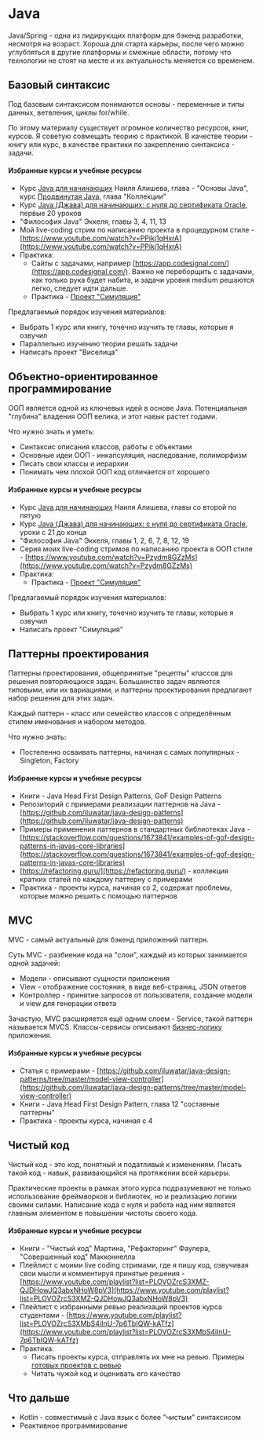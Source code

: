 # Java

Java/Spring - одна из лидирующих платформ для бэкенд разработки, несмотря на возраст. Хороша для старта карьеры, после чего можно углубляться в другие платформы и смежные области, потому что технологии не стоят на месте и их актуальность меняется со временем.

## Базовый синтаксис

Под базовым синтаксисом понимаются основы - переменные и типы данных, ветвления, циклы for/while.

По этому материалу существует огромное количество ресурсов, книг, курсов. Я советую совмещать теорию с практикой. В качестве теории - книгу или курс, в качестве практики по закреплению синтаксиса - задачи.

#### Избранные курсы и учебные ресурсы

- Курс [Java для начинающих](https://www.udemy.com/course/beginners-java/) Наиля Алишева, глава - "Основы Java", курс [Продвинутая Java](https://www.udemy.com/course/javarussia/), глава "Коллекции"
- Курс [Java (Джава) для начинающих: с нуля до сертификата Oracle](https://www.udemy.com/course/java-oca-oracle/), первые 20 уроков
- "Философия Java" Эккеля, главы 3, 4, 11, 13
- Мой live-coding стрим по написанию проекта в процедурном стиле - [https://www.youtube.com/watch?v=PPikj1qHxrA](https://www.youtube.com/watch?v=PPikj1qHxrA)
- Практика:
  - Cайты с задачами, например [https://app.codesignal.com/](https://app.codesignal.com/). Важно не переборщить с задачами, как только рука будет набита, и задачи уровня medium решаются легко, следует идти дальше.
  - Практика - [Проект "Симуляция"](../../Projects/Simulation/index.md)

Предлагаемый порядок изучения материалов:
- Выбрать 1 курс или книгу, точечно изучить те главы, которые я озвучил
- Параллельно изучению теории решать задачи
- Написать проект "Виселица"

## Объектно-ориентированное программирование

ООП является одной из ключевых идей в основе Java. Потенциальная "глубина" владения ООП велика, и этот навык растет годами.

Что нужно знать и уметь:
- Синтаксис описания классов, работы с объектами
- Основные идеи ООП - инкапсуляция, наследование, полиморфизм
- Писать свои классы и иерархии
- Понимать чем плохой ООП код отличается от хорошего

#### Избранные курсы и учебные ресурсы

- Курс [Java для начинающих](https://www.udemy.com/course/beginners-java/) Наиля Алишева, главы со второй по пятую
- Курс [Java (Джава) для начинающих: с нуля до сертификата Oracle](https://www.udemy.com/course/java-oca-oracle/), уроки с 21 до конца
- "Философия Java" Эккеля, главы 1, 2, 6, 7, 8, 12, 19
- Серия моих live-coding стримов по написанию проекта в ООП стиле - [https://www.youtube.com/watch?v=Pzydm8GZzMs](https://www.youtube.com/watch?v=Pzydm8GZzMs)
- Практика:
  - Практика - [Проект "Симуляция"](../../Projects/Simulation/index.md)

Предлагаемый порядок изучения материалов:
- Выбрать 1 курс или книгу, точечно изучить те главы, которые я озвучил
- Написать проект "Симуляция"

## Паттерны проектирования

Паттерны проектирования,  общепринятые "рецепты" классов для решения повторяющихся задач. Большинство задач являются типовыми, или их вариациями, и паттерны проектирования предлагают набор решения для этих задач.

Каждый паттерн - класс или семейство классов с определённым стилем именования и набором методов.

Что нужно знать:
- Постепенно осваивать паттерны, начиная с самых популярных - Singleton, Factory

#### Избранные курсы и учебные ресурсы

- Книги - Java Head First Design Patterns, GoF Design Patterns
- Репозиторий с примерами реализации паттернов на Java - [https://github.com/iluwatar/java-design-patterns](https://github.com/iluwatar/java-design-patterns)
- Примеры применения паттернов в стандартных библиотеках Java - [https://stackoverflow.com/questions/1673841/examples-of-gof-design-patterns-in-javas-core-libraries](https://stackoverflow.com/questions/1673841/examples-of-gof-design-patterns-in-javas-core-libraries)
- [https://refactoring.guru/](https://refactoring.guru/) - коллекция кратких статей по каждому паттерну с примерами
- Практика - проекты курса, начиная со 2, содержат проблемы, которые можно решить с помощью паттернов

## MVC

MVC - самый актуальный для бэкенд приложений паттерн.

Суть MVC - разбиение кода на "слои", каждый из которых занимается одной задачей:
- Модели - описывают сущности приложения
- View - отображение состояния, в виде веб-страниц, JSON ответов
- Контроллер - принятие запросов от пользователя, создание модели и view для генерации ответа

Зачастую, MVC расширяется ещё одним слоем - Service, такой паттерн называется MVCS. Классы-сервисы описывают [бизнес-логику](https://ru.wikipedia.org/wiki/%D0%91%D0%B8%D0%B7%D0%BD%D0%B5%D1%81-%D0%BB%D0%BE%D0%B3%D0%B8%D0%BA%D0%B0) приложения.

#### Избранные курсы и учебные ресурсы

- Статья с примерами - [https://github.com/iluwatar/java-design-patterns/tree/master/model-view-controller](https://github.com/iluwatar/java-design-patterns/tree/master/model-view-controller)
- Книги - Java Head First Design Pattern, глава 12 "составные паттерны"
- Практика - проекты курса, начиная с 4

## Чистый код

Чистый код - это код, понятный и податливый к изменениям. Писать такой код - навык, развивающийся на протяжении всей карьеры.

Практические проекты в рамках этого курса подразумевают не только использование фреймворков и библиотек, но и реализацию логики своими силами. Написание кода с нуля и работа над ним является главным элементом в повышении чистоты своего кода.

#### Избранные курсы и учебные ресурсы

- Книги - "Чистый код" Мартина, "Рефакторинг" Фаулера, "Совершенный код" Макконнелла
- Плейлист с моими live coding стримами, где я пишу код, озвучивая свои мысли и комментируя принятые решения - [https://www.youtube.com/playlist?list=PLOVOZrcS3XMZ-QJDHowJQ3abxNHoW8pV3](https://www.youtube.com/playlist?list=PLOVOZrcS3XMZ-QJDHowJQ3abxNHoW8pV3)
- Плейлист с избранными ревью реализаций проектов курса студентами - [https://www.youtube.com/playlist?list=PLOVOZrcS3XMbS4iInU-7p6TbIQW-kATfz](https://www.youtube.com/playlist?list=PLOVOZrcS3XMbS4iInU-7p6TbIQW-kATfz)
- Практика:
  - Писать проекты курса, отправлять их мне на ревью. Примеры [готовых проектов с ревью](../../Projects/FinishedProjects/index.md)
  - Читать чужой код и оценивать его качество

## Что дальше

- Kotlin - совместимый с Java язык с более "чистым" синтаксисом
- Реактивное программирование
